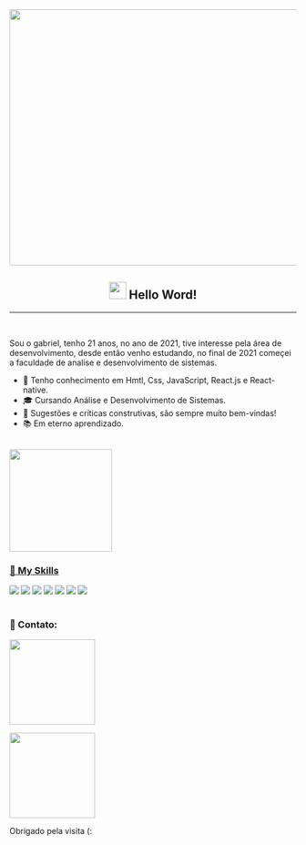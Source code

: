  
 <div align="center">
  <img src="https://media.giphy.com/media/piFGZ3Vxk2NHOAPgE3/giphy.gif"  width="750" height="450" />
<h2 align="center">  <img src="https://media.giphy.com/media/hvRJCLFzcasrR4ia7z/giphy.gif"  width="30px"> Hello Word! </h2>
 </div>
 
<hr>
 
 </div><br />
 
Sou o gabriel, tenho 21 anos, no ano de 2021, tive interesse pela área de desenvolvimento, desde então venho estudando, no final de 2021 começei a faculdade de analise e desenvolvimento de sistemas.<br>

*  🌱 Tenho conhecimento em Hmtl, Css, JavaScript, React.js  e React-native.
*  🎓 Cursando Análise e Desenvolvimento de Sistemas.
*  💬 Sugestões e críticas construtivas, são sempre muito bem-vindas!
*  📚 Em eterno aprendizado.

 
 
 </div> <br />


  <a href="https://github.com/GabrielBento299">
  <img height="180em" src="https://github-readme-stats.vercel.app/api/top-langs/?username=GabrielBento299&layout=compact&langs_count=7&theme=gruvbox"/>
  </div>  <br />
  
 ###  🚀 My Skills  <br />

 <div>
  	 <img src="https://img.shields.io/badge/HTML5-E34F26?style=for-the-badge&logo=html5&logoColor=white"></a>
  	 <img src="https://img.shields.io/badge/CSS3-1572B6?style=for-the-badge&logo=css3&logoColor=white"></a>
    <img src="https://img.shields.io/badge/JavaScript-323330?style=for-the-badge&logo=javascript&logoColor=F7DF1E"></a>
    <img src="https://img.shields.io/badge/React-20232A?style=for-the-badge&logo=react&logoColor=61DAFB"></a>
    <img src="https://img.shields.io/badge/react_native-%2320232a.svg?style=for-the-badge&logo=react&logoColor=%2361DAFB"></a>
    <img src="https://img.shields.io/badge/styled--components-DB7093?style=for-the-badge&logo=styled-components&logoColor=white"></a>
    <img src="https://img.shields.io/badge/Git-E34F26?style=for-the-badge&logo=git&logoColor=white"></a>
 </div>  <br />
 
### 📱 Contato:  <br />

  <a href="https://my-portifolio-flax.vercel.app/" target="_blank"><img src="https://img.shields.io/badge/Portfolio-%23000000.svg?style=for-the-badge&logo=firefox&logoColor=#FF7139" width="150"></a>
  
  <a href="https://www.linkedin.com/in/santosgabriel299/" target="_blank"><img src="https://img.shields.io/badge/-LinkedIn-%230077B5?style=for-the-  badge&logo=linkedin&logoColor=white" width="150" target="_blank"></a>

 Obrigado pela visita (:




